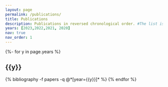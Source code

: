 ```yaml
---
layout: page
permalink: /publications/
title: Publications
description: Publications in reversed chronological order. #The list is generated by jekyll-scholar.
years: [2023,2022,2021, 2020]
nav: true
nav_order: 1
---
```

<!-- _pages/publications.md -->
<div class="publications">

{%- for y in page.years %}
  <h2 class="year">{{y}}</h2>
  {% bibliography -f papers -q @*[year={{y}}]* %}
{% endfor %}

</div>
